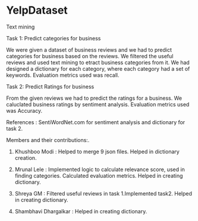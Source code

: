 # YelpDataset
Text mining

Task 1: Predict categories for business

We were given a dataset of business reviews and we had to predict categories for business based on the reviews. 
We filtered the useful reviews and used text mining to etract business categories from it. 
We had designed a dictionary for each category, where each category had a set of keywords.
Evaluation metrics used was recall.


Task 2: Predict Ratings for business

From the given reviews we had to predict the ratings for a business. We caluclated business ratings by sentiment analysis.
Evaluation metrics used was Accuracy.

References : SentiWordNet.com for sentiment analysis and dictionary for task 2.

Members and their contributions:.

1. Khushboo Modi        : Helped to merge 9 json files. Helped in dictionary creation.

2. Mrunal Lele          : Implemented logic to calculate relevance score, used in finding categories. Calculated evaluation                                           metrics. Helped in creating dictionary.

3. Shreya GM            : Filtered useful reviews in task 1.Implemented task2. Helped in creating dictionary.

4. Shambhavi Dhargalkar : Helped in creating dictionary.
